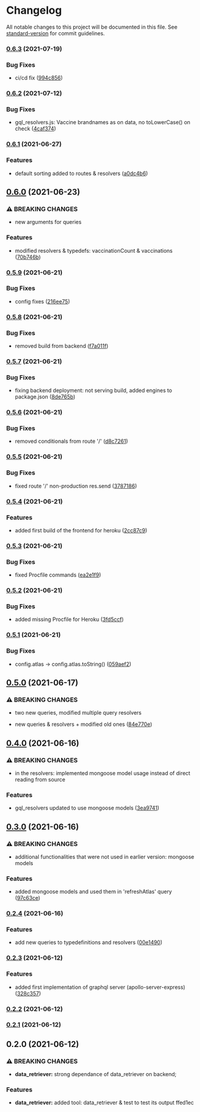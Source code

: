 # Changelog

All notable changes to this project will be documented in this file. See [standard-version](https://github.com/conventional-changelog/standard-version) for commit guidelines.

### [0.6.3](https://github.com/RedFoxFinn/solita-academy-vaccine/compare/v0.6.2...v0.6.3) (2021-07-19)


### Bug Fixes

* ci/cd fix ([994c856](https://github.com/RedFoxFinn/solita-academy-vaccine/commit/994c856dacc93b9a0900a212de872f2948f7d528))

### [0.6.2](https://github.com/RedFoxFinn/solita-academy-vaccine/compare/v0.6.1...v0.6.2) (2021-07-12)


### Bug Fixes

* gql_resolvers.js: Vaccine brandnames as on data, no toLowerCase() on check ([4caf374](https://github.com/RedFoxFinn/solita-academy-vaccine/commit/4caf37486188d17d9622db164269d8dbc566dd07))

### [0.6.1](https://github.com/RedFoxFinn/solita-academy-vaccine/compare/v0.6.0...v0.6.1) (2021-06-27)


### Features

* default sorting added to routes & resolvers ([a0dc4b6](https://github.com/RedFoxFinn/solita-academy-vaccine/commit/a0dc4b6b598177af0f902b8ce52027fb3f16fa64))

## [0.6.0](https://github.com/RedFoxFinn/solita-academy-vaccine/compare/v0.5.9...v0.6.0) (2021-06-23)


### ⚠ BREAKING CHANGES

* new arguments for queries

### Features

* modified resolvers & typedefs: vaccinationCount & vaccinations ([70b746b](https://github.com/RedFoxFinn/solita-academy-vaccine/commit/70b746b72c248dc6a4507c20f0e24cce221d5ff4))

### [0.5.9](https://github.com/RedFoxFinn/solita-academy-vaccine/compare/v0.5.8...v0.5.9) (2021-06-21)


### Bug Fixes

* config fixes ([216ee75](https://github.com/RedFoxFinn/solita-academy-vaccine/commit/216ee756d4f57673efc5fc175a5cba2c2614af31))

### [0.5.8](https://github.com/RedFoxFinn/solita-academy-vaccine/compare/v0.5.7...v0.5.8) (2021-06-21)


### Bug Fixes

* removed build from backend ([f7a011f](https://github.com/RedFoxFinn/solita-academy-vaccine/commit/f7a011fbdb282b964a0f0a825a37cb995903f329))

### [0.5.7](https://github.com/RedFoxFinn/solita-academy-vaccine/compare/v0.5.6...v0.5.7) (2021-06-21)


### Bug Fixes

* fixing backend deployment: not serving build, added engines to package.json ([8de765b](https://github.com/RedFoxFinn/solita-academy-vaccine/commit/8de765b5800616e7c8854876ddf7d6f0c56cf240))

### [0.5.6](https://github.com/RedFoxFinn/solita-academy-vaccine/compare/v0.5.5...v0.5.6) (2021-06-21)


### Bug Fixes

* removed conditionals from route '/' ([d8c7261](https://github.com/RedFoxFinn/solita-academy-vaccine/commit/d8c7261d84bb357df7e9bc9c82f020e17d09c4c0))

### [0.5.5](https://github.com/RedFoxFinn/solita-academy-vaccine/compare/v0.5.4...v0.5.5) (2021-06-21)


### Bug Fixes

* fixed route '/' non-production res.send ([3787186](https://github.com/RedFoxFinn/solita-academy-vaccine/commit/3787186ea2387bd611afaf4de206a03e90dc4b35))

### [0.5.4](https://github.com/RedFoxFinn/solita-academy-vaccine/compare/v0.5.3...v0.5.4) (2021-06-21)


### Features

* added first build of the frontend for heroku ([2cc87c9](https://github.com/RedFoxFinn/solita-academy-vaccine/commit/2cc87c90f09e1279ef2ffd32e485c8fcac4f9ec3))

### [0.5.3](https://github.com/RedFoxFinn/solita-academy-vaccine/compare/v0.5.2...v0.5.3) (2021-06-21)


### Bug Fixes

* fixed Procfile commands ([ea2e1f9](https://github.com/RedFoxFinn/solita-academy-vaccine/commit/ea2e1f9e1c0d684de8263e6e13cd8f94c9232dc4))

### [0.5.2](https://github.com/RedFoxFinn/solita-academy-vaccine/compare/v0.5.1...v0.5.2) (2021-06-21)


### Bug Fixes

* added missing Procfile for Heroku ([3fd5ccf](https://github.com/RedFoxFinn/solita-academy-vaccine/commit/3fd5ccf9d73523afe56f56b30c1e399952682e74))

### [0.5.1](https://github.com/RedFoxFinn/solita-academy-vaccine/compare/v0.5.0...v0.5.1) (2021-06-21)


### Bug Fixes

* config.atlas -> config.atlas.toString() ([059aef2](https://github.com/RedFoxFinn/solita-academy-vaccine/commit/059aef2243bec357204a0e7be317b1874e627c06))

## [0.5.0](https://github.com/RedFoxFinn/solita-academy-vaccine/compare/v0.4.0...v0.5.0) (2021-06-17)


### ⚠ BREAKING CHANGES

* two new queries, modified multiple query resolvers

* new queries & resolvers + modified old ones ([84e770e](https://github.com/RedFoxFinn/solita-academy-vaccine/commit/84e770e4f68d160b23a339b2452b293caac98880))

## [0.4.0](https://github.com/RedFoxFinn/solita-academy-vaccine/compare/v0.3.0...v0.4.0) (2021-06-16)


### ⚠ BREAKING CHANGES

* in the resolvers: implemented mongoose model usage instead of direct reading from
source

### Features

* gql_resolvers updated to use mongoose models ([3ea9741](https://github.com/RedFoxFinn/solita-academy-vaccine/commit/3ea974156526d68aec512e9beba5c145ce559a7b))

## [0.3.0](https://github.com/RedFoxFinn/solita-academy-vaccine/compare/v0.2.4...v0.3.0) (2021-06-16)


### ⚠ BREAKING CHANGES

* additional functionalities that were not used in earlier version: mongoose models

### Features

* added mongoose models and used them in 'refreshAtlas' query ([97c63ce](https://github.com/RedFoxFinn/solita-academy-vaccine/commit/97c63ceb621d0dd9a76358fc41e9da0b1c01da20))

### [0.2.4](https://github.com/RedFoxFinn/solita-academy-vaccine/compare/v0.2.3...v0.2.4) (2021-06-16)


### Features

* add new queries to typedefinitions and resolvers ([00e1490](https://github.com/RedFoxFinn/solita-academy-vaccine/commit/00e149089b6c63666cca41173818b1e40fb63a82))

### [0.2.3](https://github.com/RedFoxFinn/solita-academy-vaccine/compare/v0.2.2...v0.2.3) (2021-06-12)


### Features

* added first implementation of graphql server (apollo-server-express) ([328c357](https://github.com/RedFoxFinn/solita-academy-vaccine/commit/328c357d06441ee0ee23866227400befc73896fa))

### [0.2.2](https://github.com/RedFoxFinn/solita-academy-vaccine/compare/v0.2.1...v0.2.2) (2021-06-12)

### [0.2.1](https://github.com/RedFoxFinn/solita-academy-vaccine/compare/v0.2.0...v0.2.1) (2021-06-12)

## 0.2.0 (2021-06-12)


### ⚠ BREAKING CHANGES

* **data_retriever:** strong dependance of data_retriever on backend;

### Features

* **data_retriever:** added tool: data_retriever & test to test its output ffed1ec
